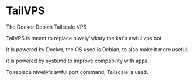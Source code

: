 # TailVPS
The Docker Debian Tailscale VPS


TailVPS is meant to replace niwely's/katy the kat's awful vps bot.

It is powered by Docker, the OS used is Debian, to also make it more useful,

it is powered by systemd to improve compability with apps.

To replace niwely's awful port command, Tailscale is used.
